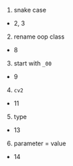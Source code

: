 
1.  snake case
-   2, 3
2.  rename oop class
-   8
3.  start with `_00`
-   9
4.  `cv2`
-   11
5.  type
-   13
6.  parameter = value
-   14
